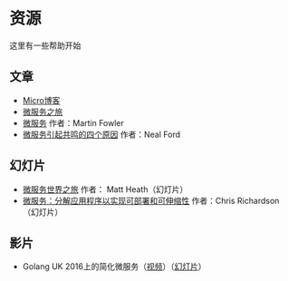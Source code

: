 # 资源
这里有一些帮助开始

## 文章
- [Micro博客](https://micro.mu/blog)
- [微服务之旅](https://sudo.hailoapp.com/services/2015/03/09/journey-into-a-microservice-world-part-1/)
- [微服务](http://martinfowler.com/articles/microservices.html) 作者：Martin Fowler
- [微服务引起共鸣的四个原因](http://radar.oreilly.com/2015/04/4-reasons-why-microservices-resonate.html) 作者：Neal Ford

## 幻灯片
- [微服务世界之旅](https://speakerdeck.com/mattheath/a-journey-into-a-microservice-world) 作者： Matt Heath（幻灯片）
- [微服务：分解应用程序以实现可部署和可伸缩性](http://www.slideshare.net/chris.e.richardson/microservices-decomposing-applications-for-deployability-and-scalability-jax) 作者：Chris Richardson（幻灯片）

## 影片
- Golang UK 2016上的简化微服务（[视频](https://www.youtube.com/watch?v=xspaDovwk34)）（[幻灯片](https://speakerdeck.com/asim/simplifying-microservices-with-micro)）
